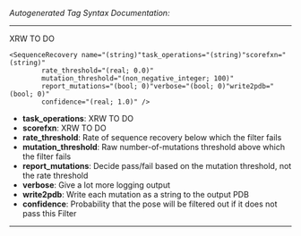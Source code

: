 _Autogenerated Tag Syntax Documentation:_

---
XRW TO DO

```
<SequenceRecovery name="(string)"task_operations="(string)"scorefxn="(string)"
        rate_threshold="(real; 0.0)"
        mutation_threshold="(non_negative_integer; 100)"
        report_mutations="(bool; 0)"verbose="(bool; 0)"write2pdb="(bool; 0)"
        confidence="(real; 1.0)" />
```

-   **task_operations**: XRW TO DO
-   **scorefxn**: XRW TO DO
-   **rate_threshold**: Rate of sequence recovery below which the filter fails
-   **mutation_threshold**: Raw number-of-mutations threshold above which the filter fails
-   **report_mutations**: Decide pass/fail based on the mutation threshold, not the rate threshold
-   **verbose**: Give a lot more logging output
-   **write2pdb**: Write each mutation as a string to the output PDB
-   **confidence**: Probability that the pose will be filtered out if it does not pass this Filter

---
